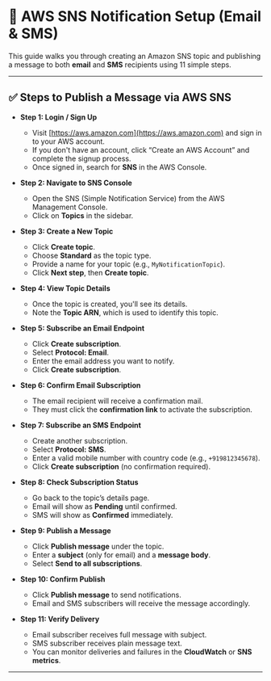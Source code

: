 # 📩 AWS SNS Notification Setup (Email & SMS)

This guide walks you through creating an Amazon SNS topic and publishing a message to both **email** and **SMS** recipients using 11 simple steps.

---

## ✅ Steps to Publish a Message via AWS SNS

- **Step 1: Login / Sign Up**
  - Visit [https://aws.amazon.com](https://aws.amazon.com) and sign in to your AWS account.
  - If you don't have an account, click “Create an AWS Account” and complete the signup process.
  - Once signed in, search for **SNS** in the AWS Console.

- **Step 2: Navigate to SNS Console**
  - Open the SNS (Simple Notification Service) from the AWS Management Console.
  - Click on **Topics** in the sidebar.

- **Step 3: Create a New Topic**
  - Click **Create topic**.
  - Choose **Standard** as the topic type.
  - Provide a name for your topic (e.g., `MyNotificationTopic`).
  - Click **Next step**, then **Create topic**.

- **Step 4: View Topic Details**
  - Once the topic is created, you'll see its details.
  - Note the **Topic ARN**, which is used to identify this topic.

- **Step 5: Subscribe an Email Endpoint**
  - Click **Create subscription**.
  - Select **Protocol: Email**.
  - Enter the email address you want to notify.
  - Click **Create subscription**.

- **Step 6: Confirm Email Subscription**
  - The email recipient will receive a confirmation mail.
  - They must click the **confirmation link** to activate the subscription.

- **Step 7: Subscribe an SMS Endpoint**
  - Create another subscription.
  - Select **Protocol: SMS**.
  - Enter a valid mobile number with country code (e.g., `+919812345678`).
  - Click **Create subscription** (no confirmation required).

- **Step 8: Check Subscription Status**
  - Go back to the topic’s details page.
  - Email will show as **Pending** until confirmed.
  - SMS will show as **Confirmed** immediately.

- **Step 9: Publish a Message**
  - Click **Publish message** under the topic.
  - Enter a **subject** (only for email) and a **message body**.
  - Select **Send to all subscriptions**.

- **Step 10: Confirm Publish**
  - Click **Publish message** to send notifications.
  - Email and SMS subscribers will receive the message accordingly.

- **Step 11: Verify Delivery**
  - Email subscriber receives full message with subject.
  - SMS subscriber receives plain message text.
  - You can monitor deliveries and failures in the **CloudWatch** or **SNS metrics**.

---
